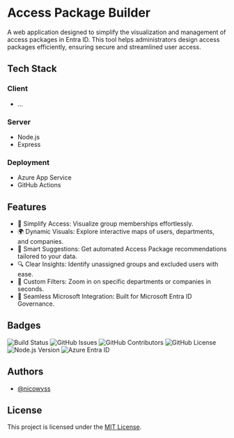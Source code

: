 # Access Package Builder  

A web application designed to simplify the visualization and management of access packages in Entra ID. This tool helps administrators design access packages efficiently, ensuring secure and streamlined user access.  

## Tech Stack  

### Client  
- ...

### Server  
- Node.js  
- Express  

### Deployment  
- Azure App Service  
- GitHub Actions  

## Features  

- 🚀 Simplify Access: Visualize group memberships effortlessly.
- 🌍 Dynamic Visuals: Explore interactive maps of users, departments, and companies.
- 🤖 Smart Suggestions: Get automated Access Package recommendations tailored to your data.
- 🔍 Clear Insights: Identify unassigned groups and excluded users with ease.
- 🎯 Custom Filters: Zoom in on specific departments or companies in seconds.
- 🔗 Seamless Microsoft Integration: Built for Microsoft Entra ID Governance.  

## Badges  

![Build Status](https://img.shields.io/github/actions/workflow/status/nicowyss/accesspackagebuilder/deploy.yml?label=Build)
![GitHub Issues](https://img.shields.io/github/issues/nicowyss/accesspackagebuilder)
![GitHub Contributors](https://img.shields.io/github/contributors/nicowyss/accesspackagebuilder)
![GitHub License](https://img.shields.io/github/license/nicowyss/accesspackagebuilder)
![Node.js Version](https://img.shields.io/badge/Node.js-20-green)
![Azure Entra ID](https://img.shields.io/badge/Entra%20ID-Supported-purple)

## Authors  

- [@nicowyss](https://github.com/nicowyss)  

## License  

This project is licensed under the [MIT License](LICENSE).  
